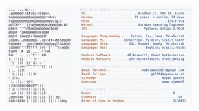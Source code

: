 <picture>
  <source srcset="https://raw.githubusercontent.com/mmazinjameel/mmazinjameel/main/dark_mode.svg?v=1743130532" media="(prefers-color-scheme: dark)">
  <img src="https://raw.githubusercontent.com/mmazinjameel/mmazinjameel/main/light_mode.svg?v=1743130532">
</picture>
